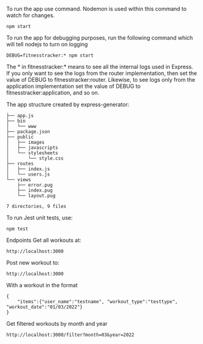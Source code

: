 
To run the app use command.  Nodemon is used within this command to watch for changes.
```
npm start
```

To run the app for debugging purposes, run the following command which will tell nodejs to turn on logging
```
DEBUG=fitnesstracker:* npm start
```
The * in fitnesstracker:* means to see all the internal logs used in Express.
If you only want to see the logs from the router implementation, then set the value of DEBUG to fitnesstracker:router. Likewise, to see logs only from the application implementation set the value of DEBUG to fitnesstracker:application, and so on.


The app structure created by express-generator:
```
├── app.js
├── bin
│   └── www
├── package.json
├── public
│   ├── images
│   ├── javascripts
│   └── stylesheets
│       └── style.css
├── routes
│   ├── index.js
│   └── users.js
└── views
    ├── error.pug
    ├── index.pug
    └── layout.pug

7 directories, 9 files
```

To run Jest unit tests, use:
```
npm test
```

Endpoints
Get all workouts at:
```
http://localhost:3000
```
Post new workout to:
```
http://localhost:3000
```
With a workout in the format
```
{
    "items":{"user_name":"testname", "workout_type":"testtype", "workout_date":"01/03/2022"}
}
```

Get filtered workouts by month and year
```
http://localhost:3000/filter?month=03&year=2022
```